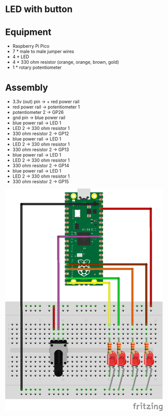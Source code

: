 # LED with button

# Equipment

* Raspberry Pi Pico
* 7 * male to male jumper wires
* 4 * LED
* 4 * 330 ohm resistor (orange, orange, brown, gold)
* 1 * rotary potentiometer

# Assembly

* 3.3v (out) pin -> + red power rail
* red power rail -> potentiometer 1
* potentiometer 2 -> GP26
* gnd pin -> blue power rail
* blue power rail -> LED 1
* LED 2 -> 330 ohm resistor 1
* 330 ohm resistor 2 -> GP12
* blue power rail -> LED 1
* LED 2 -> 330 ohm resistor 1
* 330 ohm resistor 2 -> GP13
* blue power rail -> LED 1
* LED 2 -> 330 ohm resistor 1
* 330 ohm resistor 2 -> GP14
* blue power rail -> LED 1
* LED 2 -> 330 ohm resistor 1
* 330 ohm resistor 2 -> GP15


![Diagram](https://github.com/gordcurrie/tinygo_pico/blob/main/6_multiple_leds/multiple_leds.png)

